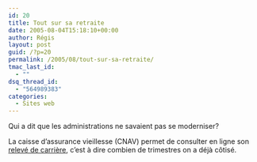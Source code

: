 ```yaml
---
id: 20
title: Tout sur sa retraite
date: 2005-08-04T15:18:10+00:00
author: Régis
layout: post
guid: /?p=20
permalink: /2005/08/tout-sur-sa-retraite/
tmac_last_id:
  - ""
dsq_thread_id:
  - "564989383"
categories:
  - Sites web
---
```

Qui a dit que les administrations ne savaient pas se moderniser?

La caisse d&rsquo;assurance vieillesse (CNAV) permet de consulter en ligne son  [relevé de carrière](https://www.retraite.cnav.fr/cgi-cnav/givehtm.exe?formhtm=/web/rel-index.htm&DEPT=), c&rsquo;est à dire combien de trimestres on a déjà côtisé.